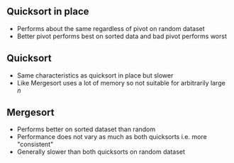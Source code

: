## Quicksort in place 
* Performs about the same regardless of pivot on random dataset 
* Better pivot performs best on sorted data and bad pivot performs worst

## Quicksort
* Same characteristics as quicksort in place but slower
* Like Mergesort uses a lot of memory so not suitable for arbitrarily large _n_

## Mergesort
* Performs better on sorted dataset than random
* Performance does not vary as much as both quicksorts i.e. more "consistent"
* Generally slower than both quicksorts on random dataset

